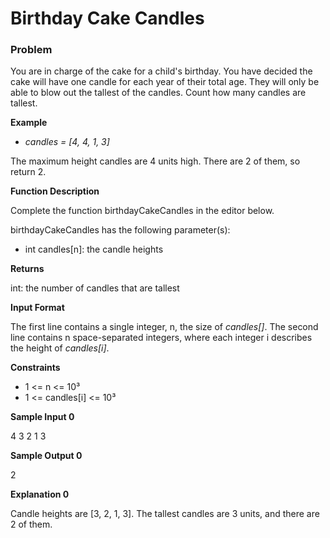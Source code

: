 # Birthday Cake Candles

### Problem 

You are in charge of the cake for a child's birthday. You have decided the cake will have one candle for each year of their total age. They will only be able to blow out the tallest of the candles. Count how many candles are tallest.

**Example**

* *candles = [4, 4, 1, 3]*

The maximum height candles are 4 units high. There are  2 of them, so return 2.

**Function Description**

Complete the function birthdayCakeCandles in the editor below.

birthdayCakeCandles has the following parameter(s):

* int candles[n]: the candle heights

**Returns**

int: the number of candles that are tallest

**Input Format**

The first line contains a single integer, n, the size of *candles[]*.
The second line contains n space-separated integers, where each integer i describes the height of *candles[i]*.

**Constraints**

* 1 <= n <= 10³
* 1 <= candles[i] <= 10³


**Sample Input 0**

4
3 2 1 3

**Sample Output 0**

2

**Explanation 0**

Candle heights are [3, 2, 1, 3]. The tallest candles are 3 units, and there are  2 of them.
